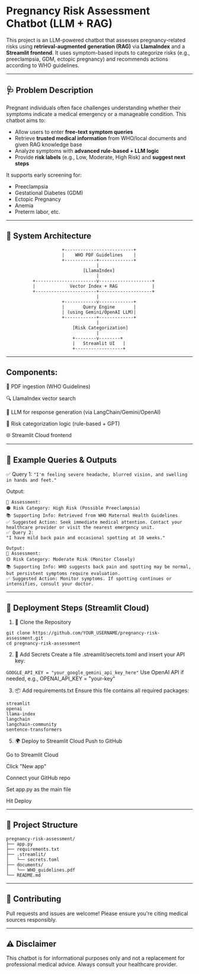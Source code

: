 # Pregnancy Risk Assessment Chatbot (LLM + RAG)

This project is an LLM-powered chatbot that assesses pregnancy-related risks using **retrieval-augmented generation (RAG)** via **LlamaIndex** and a **Streamlit frontend**. It uses symptom-based inputs to categorize risks (e.g., preeclampsia, GDM, ectopic pregnancy) and recommends actions according to WHO guidelines.

---

## 🩺 Problem Description

Pregnant individuals often face challenges understanding whether their symptoms indicate a medical emergency or a manageable condition. This chatbot aims to:

- Allow users to enter **free-text symptom queries**
- Retrieve **trusted medical information** from WHO/local documents and given RAG knowledge base
- Analyze symptoms with **advanced rule-based + LLM logic**
- Provide **risk labels** (e.g., Low, Moderate, High Risk) and **suggest next steps**

It supports early screening for:
- Preeclampsia
- Gestational Diabetes (GDM)
- Ectopic Pregnancy
- Anemia
- Preterm labor, etc.

---

## 🧠 System Architecture

```plaintext
                     +--------------------------+
                     |    WHO PDF Guidelines    |
                     +------------+-------------+
                                  |
                             [LlamaIndex]
                                  |
          +-----------------------v--------------------+
          |             Vector Index + RAG             |
          +-----------------------+--------------------+
                                  |
                     +------------v-------------+
                     |       Query Engine       |
                     | (using Gemini/OpenAI LLM)|
                     +------------+-------------+
                                  |
                         [Risk Categorization]
                                  |
                         +--------v--------+
                         |   Streamlit UI   |
                         +------------------+
```
---
## Components:

📄 PDF ingestion (WHO Guidelines)

🔍 LlamaIndex vector search

🤖 LLM for response generation (via LangChain/Gemini/OpenAI)

🧠 Risk categorization logic (rule-based + GPT)

🌐 Streamlit Cloud frontend

---
## 💬 Example Queries & Outputs
✅ Query 1:
``` "I'm feeling severe headache, blurred vision, and swelling in hands and feet." ```

Output:
```
🤖 Assessment:
🟠 Risk Category: High Risk (Possible Preeclampsia)
📚 Supporting Info: Retrieved from WHO Maternal Health Guidelines
✅ Suggested Action: Seek immediate medical attention. Contact your healthcare provider or visit the nearest emergency unit.
✅ Query 2:
"I have mild back pain and occasional spotting at 10 weeks."
```

```
Output:
🤖 Assessment:
🟡 Risk Category: Moderate Risk (Monitor Closely)
📚 Supporting Info: WHO suggests back pain and spotting may be normal, but persistent symptoms require evaluation.
✅ Suggested Action: Monitor symptoms. If spotting continues or intensifies, consult your doctor.
```


---
## 🚀 Deployment Steps (Streamlit Cloud)
1. 🔧 Clone the Repository

```
git clone https://github.com/YOUR_USERNAME/pregnancy-risk-assessment.git
cd pregnancy-risk-assessment
```

2. 📄 Add Secrets
Create a file .streamlit/secrets.toml and insert your API key:

``` GOOGLE_API_KEY = "your_google_gemini_api_key_here" ```
Use OpenAI API if needed, e.g., OPENAI_API_KEY = "your-key"

3. 📦 Add requirements.txt
Ensure this file contains all required packages:
```
streamlit
openai
llama-index
langchain
langchain-community
sentence-transformers
```

5. 🌍 Deploy to Streamlit Cloud
Push to GitHub

Go to Streamlit Cloud

Click "New app"

Connect your GitHub repo

Set app.py as the main file

Hit Deploy

---

## 📁 Project Structure

```
pregnancy-risk-assessment/
├── app.py
├── requirements.txt
├── .streamlit/
│   └── secrets.toml
├── documents/
│   └── WHO_guidelines.pdf
└── README.md
```

---
## 🤝 Contributing
Pull requests and issues are welcome! Please ensure you're citing medical sources responsibly.

---
## ⚠️ Disclaimer
This chatbot is for informational purposes only and not a replacement for professional medical advice. Always consult your healthcare provider.
